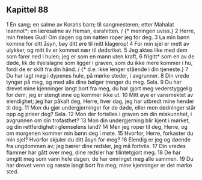 ## Kapittel 88

1 En sang; en salme av Korahs barn; til sangmesteren; etter Mahalat leannot*; en læresalme av Heman, esrahitten. / {* meningen uviss.}
2 Herre, min frelses Gud! Om dagen og om natten roper jeg for deg.
3 La min bønn komme for ditt åsyn, bøy ditt øre til mitt klagerop!
4 For min sjel er mett av ulykker, og mitt liv er kommet nær til dødsriket.
5 Jeg aktes like med dem som farer ned i hulen; jeg er som en mann uten kraft,
6 frigitt* som en av de døde, lik de ihjelslagne som ligger i graven, som du ikke mere kommer i hu, fordi de er skilt fra din hånd. / {* d.e. ikke lenger stående i din tjeneste.}
7 Du har lagt meg i dypenes hule, på mørke steder, i avgrunner.
8 Din vrede tynger på meg, og med alle dine bølger trenger du meg. Sela.
9 Du har drevet mine kjenninger langt bort fra meg, du har gjort meg vederstyggelig for dem; jeg er stengt inne og kommer ikke ut.
10 Mitt øye er vansmektet av elendighet; jeg har påkalt deg, Herre, hver dag, jeg har utbredt mine hender til deg.
11 Mon du gjør undergjerninger for de døde, eller mon dødninger står opp og priser deg? Sela.
12 Mon der fortelles i graven om din miskunnhet, i avgrunnen om din trofasthet?
13 Mon din undergjerning blir kjent i mørket, og din rettferdighet i glemselens land?
14 Men jeg roper til deg, Herre, og om morgenen kommer min bønn deg i møte.
15 Hvorfor, Herre, forkaster du min sjel? Hvorfor skjuler du ditt åsyn for meg?
16 Elendig er jeg og døende fra ungdommen av; jeg bærer dine redsler, jeg må fortvile.
17 Din vredes flammer har gått over meg, dine redsler har tilintetgjort meg.
18 De har omgitt meg som vann hele dagen, de har omringet meg alle sammen.
19 Du har drevet venn og næste langt bort fra meg; mine kjenninger er det mørke sted.

